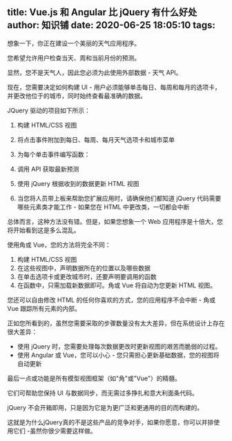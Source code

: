 
title: Vue.js 和 Angular 比 jQuery 有什么好处
author: 知识铺
date: 2020-06-25 18:05:10
tags:
---
   想象一下，你正在建设一个美丽的天气应用程序。

您希望允许用户检查当天、周和当前月份的预测。

显然，您不是天气人，因此您必须为此使用外部数据 - 天气 API。

现在，您需要决定如何构建 UI - 用户必须能够单击每日、每周和每月的选项卡，并更改他位于的城市，同时始终查看最准确的数据。

JQuery 驱动的项目如下所示：

1.  构建 HTML/CSS 视图
2.  将点击事件附加到每日、每周、每月天气选项卡和城市菜单
3.  为每个单击事件编写函数：

1.  调用 API 获取最新预测
2.  使用 jQuery 根据收到的数据更新 HTML 视图

5.  当您将人员带上板来帮助您扩展应用时，请确保他们都知道 jQuery 代码需要哪些元素类才能工作 - 如果您在 HTML 中更改类，一切都会中断

总体而言，这种方法没有错。但是，如果您想象一个 Web 应用程序是十倍大，您将开始看到这是多么混乱。

使用角或 Vue，您的方法将完全不同：

1.  构建 HTML/CSS 视图
2.  在这些视图中，声明数据所在的位置以及哪些数据
3.  在单击选项卡或更改城市时，还要声明要调用的函数
4.  在函数中，只需加载新数据即可。角或 Vue 将自动为您更新 HTML 视图。

您还可以自由修改 HTML 的任何你喜欢的方式，您的应用程序不会中断 - 角或 Vue 跟踪所有元素的内部。

正如您所看到的，虽然您需要采取的步骤数量没有太大差异，但在系统设计上存在很大差异：

*   使用 jQuery 时，您需要处理每次数据更改时更新视图的艰苦而脆弱的过程。
*   使用 Angular 或 Vue，您可以小心 - 您只需担心更新基础数据，您的视图将自动更新

最后一点或功能是所有模型视图框架（如"角"或"Vue"）的精髓。

它们可帮助您保持 UI 与数据同步，而无需过多挣扎和意大利面条代码。

jQuery 不会开箱即用，只是因为它是为更广泛和更通用的目的而构建的。

这就是为什么jQuery真的不是这些产品的竞争对手，如果你愿意，你可以并排使用它们 -虽然你很少需要这样做。
